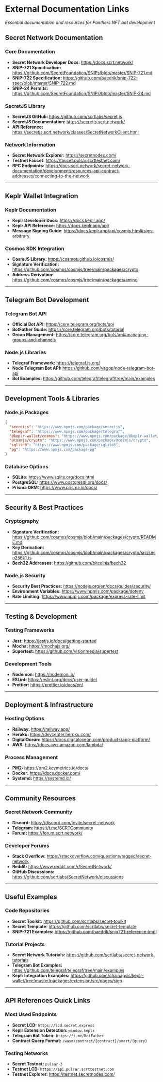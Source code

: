 # External Documentation Links

*Essential documentation and resources for Panthers NFT bot development*

## Secret Network Documentation

### Core Documentation
- **Secret Network Developer Docs:** https://docs.scrt.network/
- **SNIP-721 Specification:** https://github.com/SecretFoundation/SNIPs/blob/master/SNIP-721.md
- **SNIP-722 Specification:** https://github.com/baedrik/snip-722-spec/blob/master/SNIP-722.md
- **SNIP-24 Permits:** https://github.com/SecretFoundation/SNIPs/blob/master/SNIP-24.md

### SecretJS Library
- **SecretJS GitHub:** https://github.com/scrtlabs/secret.js
- **SecretJS Documentation:** https://secretjs.scrt.network/
- **API Reference:** https://secretjs.scrt.network/classes/SecretNetworkClient.html

### Network Information
- **Secret Network Explorer:** https://secretnodes.com/
- **Testnet Faucet:** https://faucet.pulsar.scrttestnet.com/
- **RPC Endpoints:** https://docs.scrt.network/secret-network-documentation/development/resources-api-contract-addresses/connecting-to-the-network

---

## Keplr Wallet Integration

### Keplr Documentation
- **Keplr Developer Docs:** https://docs.keplr.app/
- **Keplr API Reference:** https://docs.keplr.app/api/
- **Message Signing Guide:** https://docs.keplr.app/api/cosmjs.html#sign-arbitrary

### Cosmos SDK Integration
- **CosmJS Library:** https://cosmos.github.io/cosmjs/
- **Signature Verification:** https://github.com/cosmos/cosmjs/tree/main/packages/crypto
- **Address Derivation:** https://github.com/cosmos/cosmjs/tree/main/packages/amino

---

## Telegram Bot Development

### Telegram Bot API
- **Official Bot API:** https://core.telegram.org/bots/api
- **BotFather Guide:** https://core.telegram.org/bots/tutorial
- **Group Management:** https://core.telegram.org/bots/api#managing-groups-and-channels

### Node.js Libraries
- **Telegraf Framework:** https://telegraf.js.org/
- **Node Telegram Bot API:** https://github.com/yagop/node-telegram-bot-api
- **Bot Examples:** https://github.com/telegraf/telegraf/tree/main/examples

---

## Development Tools & Libraries

### Node.js Packages
```json
{
  "secretjs": "https://www.npmjs.com/package/secretjs",
  "telegraf": "https://www.npmjs.com/package/telegraf", 
  "@keplr-wallet/cosmos": "https://www.npmjs.com/package/@keplr-wallet/cosmos",
  "@cosmjs/crypto": "https://www.npmjs.com/package/@cosmjs/crypto",
  "sqlite3": "https://www.npmjs.com/package/sqlite3",
  "pg": "https://www.npmjs.com/package/pg"
}
```

### Database Options
- **SQLite:** https://www.sqlite.org/docs.html
- **PostgreSQL:** https://www.postgresql.org/docs/
- **Prisma ORM:** https://www.prisma.io/docs/

---

## Security & Best Practices

### Cryptography
- **Signature Verification:** https://github.com/cosmos/cosmjs/blob/main/packages/crypto/README.md
- **Key Derivation:** https://github.com/cosmos/cosmjs/blob/main/packages/crypto/src/secp256k1.ts
- **Bech32 Addresses:** https://github.com/bitcoinjs/bech32

### Node.js Security
- **Security Best Practices:** https://nodejs.org/en/docs/guides/security/
- **Environment Variables:** https://www.npmjs.com/package/dotenv
- **Rate Limiting:** https://www.npmjs.com/package/express-rate-limit

---

## Testing & Development

### Testing Frameworks
- **Jest:** https://jestjs.io/docs/getting-started
- **Mocha:** https://mochajs.org/
- **Supertest:** https://github.com/visionmedia/supertest

### Development Tools
- **Nodemon:** https://nodemon.io/
- **ESLint:** https://eslint.org/docs/user-guide/
- **Prettier:** https://prettier.io/docs/en/

---

## Deployment & Infrastructure

### Hosting Options
- **Railway:** https://railway.app/
- **Heroku:** https://devcenter.heroku.com/
- **DigitalOcean:** https://docs.digitalocean.com/products/app-platform/
- **AWS:** https://docs.aws.amazon.com/lambda/

### Process Management
- **PM2:** https://pm2.keymetrics.io/docs/
- **Docker:** https://docs.docker.com/
- **Systemd:** https://systemd.io/

---

## Community Resources

### Secret Network Community
- **Discord:** https://discord.com/invite/secret-network
- **Telegram:** https://t.me/SCRTCommunity
- **Forum:** https://forum.scrt.network/

### Developer Forums
- **Stack Overflow:** https://stackoverflow.com/questions/tagged/secret-network
- **Reddit:** https://www.reddit.com/r/SecretNetwork/
- **GitHub Discussions:** https://github.com/scrtlabs/SecretNetwork/discussions

---

## Useful Examples

### Code Repositories
- **Secret Toolkit:** https://github.com/scrtlabs/secret-toolkit
- **Secret Template:** https://github.com/scrtlabs/secret-template
- **SNIP-721 Examples:** https://github.com/baedrik/snip721-reference-impl

### Tutorial Projects
- **Secret Network Tutorials:** https://github.com/scrtlabs/secret-network-tutorials
- **Telegram Bot Examples:** https://github.com/telegraf/telegraf/tree/main/examples
- **Keplr Integration Examples:** https://github.com/chainapsis/keplr-wallet/tree/master/packages/extension/src/pages/sign

---

## API References Quick Links

### Most Used Endpoints
- **Secret LCD:** `https://lcd.secret.express`
- **Keplr Extension Detection:** `window.keplr`
- **Telegram Bot Token:** `https://t.me/BotFather`
- **Contract Query Format:** `/wasm/contract/{contract}/smart/{query}`

### Testing Networks
- **Secret Testnet:** `pulsar-3`
- **Testnet LCD:** `https://api.pulsar.scrttestnet.com`
- **Testnet Explorer:** https://testnet.secretnodes.com/
